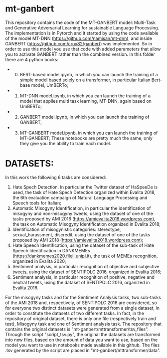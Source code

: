# mt-ganbert

This repository contains the code of the MT-GANBERT model: Multi-Task and Generative Adversarial Learning for sustainable Language Processing. The implementation is in Pytorch and it started by using the code available of the model MT-DNN (https://github.com/namisan/mt-dnn), and inside GANBERT (https://github.com/crux82/ganbert) was implemented.
So in order to use this model you use that code with added parameters that allow you to activate GANBERT rather than the combined version. In this folder there are 4 python books:
- 0. BERT-based model.ipynb, in which you can launch the training of a simple model based solely on a transformer, in particular Italian Bert-base model, UmBERTo;
- 1. MT-DNN model.ipynb, in which you can launch the training of a model that applies multi task learning, MT-DNN, again based on UmBERTo;
- 2. GANBERT model.ipynb, in which you can launch the training of GANBERT;
- 3. MT-GANBERT model.ipynb, in which you can launch the training of MT-GANBERT;
These notebooks are pretty much the same, only they give you the ability to train each model.

# DATASETS:
In this work the following 6 tasks are considered:
1.   Hate Spech Detection. In particular the Twitter dataset of HaSpeeDe is used, the task of Hate Spech Detection organized within Evalita 2018, the 6th evaluation campaign of Natural Language Processing and Speech tools for Italian;
2.   Automatic Misogyny Identification, in particular the identification of misogyny and non-misogyny tweets, using the dataset of one of the tasks proposed by AMI 2018 (https://amievalita2018.wordpress.com), the task on Automatic Misogyny Identification organized in Evalita 2018;
3.   Identification of misogynistic categories: stereotype, sexual_harassment, discredit, using the dataset of one of the tasks proposed by AMI 2018 (https://amievalita2018.wordpress.com);
4.   Hate Speech Identification, using the dataset of the sub-task of Hate Speech Identification in DANKMEMEs (https://dankmemes2020.fileli.unipi.it), the task of MEMEs recognition, organized in Evalita 2020;
5.   Sentiment analysis, in particular recognition of objective and subjective tweets, using the dataset of SENTIPOLC 2016, organized in Evalita 2016;
6.   Sentiment analysis, in particular recognition of positive, negative and neutral tweets, using the dataset of SENTIPOLC 2016, organized in Evalita 2016.

For the misogyny tasks and for the Sentiment Analysis tasks, two sub-tasks of the AMI 2018 and, respectively, of SENTIPOLC 2016 are considered, so for everyone two distinct datasets were generated from a single dataset, in order to constitute the datasets of two different tasks. In fact, in the repository of original dataset, there is only one file (respectively train and test), Misogyny task and one of Sentiment analysis task.
The repository that contains the original datasets is "mt-ganbert/mttransformer/tsv_files".
Through the script "script_tsv.py", the original the datasets are transformed into new files, based on the amount of data you want to use, based on the model you want to use in notebooks made available in this github. The files .tsv generated by the script are placed in "mt-ganbert/mttransformer/data".
